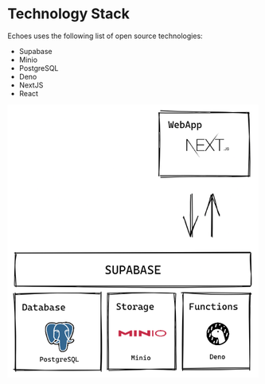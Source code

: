 # Technology Stack

Echoes uses the following list of open source technologies:

- Supabase
- Minio
- PostgreSQL
- Deno
- NextJS
- React

![stack](./stack.png)

